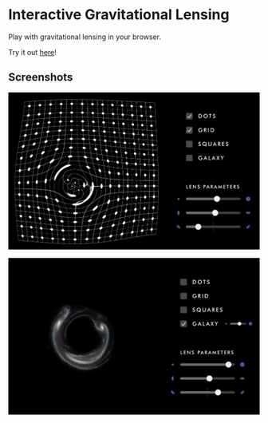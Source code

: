 # Interactive Gravitational Lensing

Play with gravitational lensing in your browser.

Try it out [here](https://austinpeel.github.io/interactive-lensing/)!

## Screenshots
![Interactive Lensing Screenshot 1](https://raw.githubusercontent.com/austinpeel/images/main/interactive_lensing_1.png)

![Interactive Lensing Screenshot 2](https://raw.githubusercontent.com/austinpeel/images/main/interactive_lensing_2.png)
